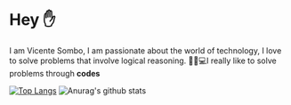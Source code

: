 # Hey ✋
I am Vicente Sombo,  I am passionate about the world of technology, I love to solve problems that involve logical reasoning.
🐱‍👤💻I really like to solve problems through **codes**


[![Top Langs](https://github-readme-stats.vercel.app/api/top-langs/?username=sombo20)](https://github.com/sombo20/github-readme-stats)
![Anurag's github stats]( https://github-readme-stats.vercel.app/api?username=sombo20)
